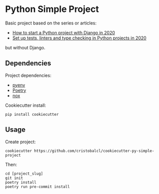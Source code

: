 Python Simple Project
=====================

Basic project based on the series or articles:

* [How to start a Python project with Django in 2020](https://medium.com/@cristobalcl/how-to-start-a-python-project-with-django-in-2020-803122721b23?sk=f8989aec603e1e8d40ffc3d3dd7e4b50)
* [Set up tests, linters and type checking in Python projects in 2020](https://medium.com/@cristobalcl/set-up-tests-linters-and-type-checking-in-python-projects-in-2020-9cc1b1e2750d)

but without Django.

Dependencies
------------

Project dependencies:

* [pyenv](https://github.com/pyenv/pyenv#installation)
* [Poetry](https://python-poetry.org/docs/#installation)
* [nox](https://nox.thea.codes)

Cookiecutter install:

```
pip install cookiecutter
```

Usage
-----

Create project:

```
cookiecutter https://github.com/cristobalcl/cookiecutter-py-simple-project
```

Then:

```
cd [project_slug]
git init
poetry install
poetry run pre-commit install
```
